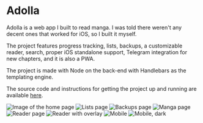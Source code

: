# Adolla

Adolla is a web app I built to read manga. I was told there weren't any decent ones that worked for iOS, so I built it myself.

The project features progress tracking, lists, backups, a customizable reader, search, proper iOS standalone support, Telegram integration for new chapters, and it is also a PWA.

The project is made with Node on the back-end with Handlebars as the templating engine. 

The source code and instructions for getting the project up and running are available [here](https://github.com/JipFr/Adolla).

![Image of the home page](https://raw.githubusercontent.com/JipFr/manga-5/dev/screenshot/0.png)
![Lists page](https://raw.githubusercontent.com/JipFr/manga-5/dev/screenshot/1.png)
![Backups page](https://raw.githubusercontent.com/JipFr/manga-5/dev/screenshot/2.png)
![Manga page](https://raw.githubusercontent.com/JipFr/manga-5/dev/screenshot/3.png)
![Reader page](https://raw.githubusercontent.com/JipFr/manga-5/dev/screenshot/4.png)
![Reader with overlay](https://raw.githubusercontent.com/JipFr/manga-5/dev/screenshot/5.png)
![Mobile](https://raw.githubusercontent.com/JipFr/manga-5/dev/screenshot/mobile_0.png)
![Mobile, dark](https://raw.githubusercontent.com/JipFr/manga-5/dev/screenshot/mobile_1.png)